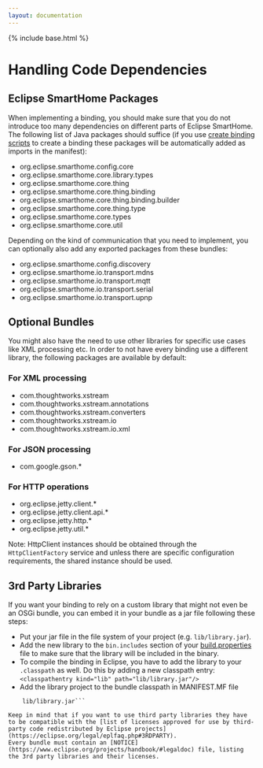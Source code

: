 ```yaml
---
layout: documentation
---
```


{% include base.html %}

# Handling Code Dependencies

## Eclipse SmartHome Packages

When implementing a binding, you should make sure that you do not introduce too many dependencies on different parts of Eclipse SmartHome. The following list of Java packages should suffice (if you use [create binding scripts](https://github.com/eclipse/smarthome/tree/master/extensions/binding) to create a binding these packages will be automatically added as imports in the manifest):  

 - org.eclipse.smarthome.config.core  
 - org.eclipse.smarthome.core.library.types  
 - org.eclipse.smarthome.core.thing  
 - org.eclipse.smarthome.core.thing.binding  
 - org.eclipse.smarthome.core.thing.binding.builder  
 - org.eclipse.smarthome.core.thing.type  
 - org.eclipse.smarthome.core.types  
 - org.eclipse.smarthome.core.util  
 
Depending on the kind of communication that you need to implement, you can optionally also add any exported packages from these bundles:

 - org.eclipse.smarthome.config.discovery
 - org.eclipse.smarthome.io.transport.mdns
 - org.eclipse.smarthome.io.transport.mqtt
 - org.eclipse.smarthome.io.transport.serial
 - org.eclipse.smarthome.io.transport.upnp
 
## Optional Bundles

You might also have the need to use other libraries for specific use cases like XML processing etc. In order to not have every binding use a different library, the following packages are available by default: 

### For XML processing  
 - com.thoughtworks.xstream  
 - com.thoughtworks.xstream.annotations  
 - com.thoughtworks.xstream.converters  
 - com.thoughtworks.xstream.io  
 - com.thoughtworks.xstream.io.xml  

### For JSON processing  
 - com.google.gson.*  
 
### For HTTP operations  
 - org.eclipse.jetty.client.*  
 - org.eclipse.jetty.client.api.*  
 - org.eclipse.jetty.http.*  
 - org.eclipse.jetty.util.*  
 
Note: HttpClient instances should be obtained through the `HttpClientFactory` service and unless there are specific configuration requirements, the shared instance should be used.
 
## 3rd Party Libraries

If you want your binding to rely on a custom library that might not even be an OSGi bundle, you can embed it in your bundle as a jar file following these steps: 

 - Put your jar file in the file system of your project (e.g. ```lib/library.jar```).
 - Add the new library to the ```bin.includes``` section of your [build.properties](http://help.eclipse.org/luna/index.jsp?topic=/org.eclipse.pde.doc.user/reference/pde_feature_generating_build.htm) file 
 to make sure that the library will be included in the binary.
 - To compile the binding in Eclipse, you have to add the library to your ```.classpath``` as well. Do this by adding a new classpath entry:
 `<classpathentry kind="lib" path="lib/library.jar"/>` 
 - Add the library project to the bundle classpath in MANIFEST.MF file  
  ```Bundle-ClassPath: .,
      lib/library.jar```
	  
Keep in mind that if you want to use third party libraries they have to be compatible with the [list of licenses approved for use by third-party code redistributed by Eclipse projects](https://eclipse.org/legal/eplfaq.php#3RDPARTY).  
Every bundle must contain an [NOTICE](https://www.eclipse.org/projects/handbook/#legaldoc) file, listing the 3rd party libraries and their licenses.